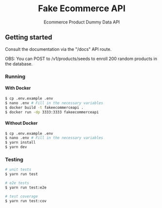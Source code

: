 
<h1 align="center">Fake Ecommerce API</h1>
<p align="center">Ecommerce Product Dummy Data API</p>



## Getting started

<p>Consult the documentation via the "/docs" API route.</p>
<p>OBS: You can POST to /v1/products/seeds to enroll 200 random products in the database.</p>


### Running

#### With Docker
```bash
$ cp .env.example .env
$ nano .env # Fill in the necessary variables
$ docker build -t fakeecommerceapi .
$ docker run -dp 3333:3333 fakeecommerceapi
```


#### Without Docker
```bash
$ cp .env.example .env
$ nano .env # Fill in the necessary variables
$ yarn install
$ yarn dev
```

### Testing
```bash
# unit tests
$ yarn run test

# e2e tests
$ yarn run test:e2e

# test coverage
$ yarn run test:cov
```